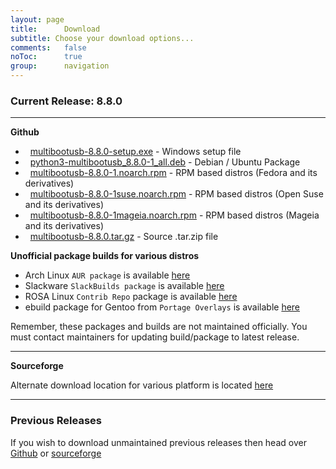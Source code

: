 ```yaml
---
layout: page
title:      Download
subtitle: Choose your download options...
comments:	false
noToc:		true
group: 		navigation
---
```


### Current Release: 8.8.0

___

**Github**

- <span class="fa fa-2x fa-windows"></span>&nbsp; [multibootusb-8.8.0-setup.exe](https://github.com/mbusb/multibootusb/releases/download/v8.8.0/multibootusb-8.8.0-setup.exe) - Windows setup file
- <span class="fa fa-2x fa-linux"></span>&nbsp; [python3-multibootusb_8.8.0-1_all.deb](https://github.com/mbusb/multibootusb/releases/download/v8.8.0/python3-multibootusb_8.8.0-1_all.deb) - Debian / Ubuntu Package
- <span class="fa fa-2x fa-linux"></span>&nbsp; [multibootusb-8.8.0-1.noarch.rpm](https://github.com/mbusb/multibootusb/releases/download/v8.8.0/multibootusb-8.8.0-1.noarch.rpm) - RPM based distros (Fedora and its derivatives)
- <span class="fa fa-2x fa-linux"></span>&nbsp; [multibootusb-8.8.0-1suse.noarch.rpm](https://github.com/mbusb/multibootusb/releases/download/v8.8.0/multibootusb-8.8.0-1suse.noarch.rpm) - RPM based distros (Open Suse and its derivatives)
- <span class="fa fa-2x fa-linux"></span>&nbsp; [multibootusb-8.8.0-1mageia.noarch.rpm](https://github.com/mbusb/multibootusb/releases/download/v8.8.0/multibootusb-8.8.0-1mageia.noarch.rpm) - RPM based distros (Mageia and its derivatives)
- <span class="fa fa-2x fa-file-zip-o"></span>&nbsp; [multibootusb-8.8.0.tar.gz](https://github.com/mbusb/multibootusb/archive/v8.8.0.tar.gz) - Source .tar.zip file

**Unofficial package builds for various distros**

- Arch Linux `AUR package` is available [here](https://aur.archlinux.org/packages/multibootusb/)
- Slackware `SlackBuilds package` is available [here](https://slackbuilds.org/repository/14.2/system/multibootusb/)
- ROSA Linux `Contrib Repo` package is available [here](https://pkgs.org/download/multibootusb)
- ebuild package for Gentoo from `Portage Overlays` is available  [here](https://gpo.zugaina.org/sys-boot/multibootusb)

Remember, these packages and builds are not maintained officially. You must contact maintainers for updating build/package to latest release.

---

**Sourceforge**

Alternate download location for various platform is located [here](https://sourceforge.net/projects/multibootusb/files/8.8.0/)


___

### Previous Releases

If you wish to download unmaintained previous releases then head over  [Github](https://github.com/mbusb/multibootusb/releases)
or [sourceforge](https://sourceforge.net/projects/multibootusb/files/?source=navbar)
